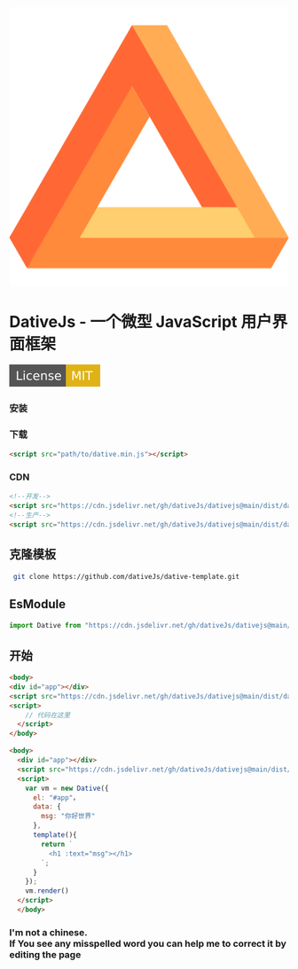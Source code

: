 ![标志](public/logo.svg)

# **DativeJs - 一个微型 JavaScript 用户界面框架**

![License](assets/img/License-MIT-yellow.svg)

### 安装
### 下载
```html
<script src="path/to/dative.min.js"></script>
```
### CDN
```html
<!--开发-->
<script src="https://cdn.jsdelivr.net/gh/dativeJs/dativejs@main/dist/dative.js"></script>
<!--生产-->
<script src="https://cdn.jsdelivr.net/gh/dativeJs/dativejs@main/dist/dative.min.js"></script>
```
## 克隆模板
```bash
 git clone https://github.com/dativeJs/dative-template.git
```
## EsModule
```js
import Dative from "https://cdn.jsdelivr.net/gh/dativeJs/dativejs@main/dist/dative.es.min.js"；
```
<!--## NPM
```bash
  npm install dative
```
### 用法
```js
import Dative from 'dative'；
```-->
## 开始

```html
<body>
<div id="app"></div>
<script src="https://cdn.jsdelivr.net/gh/dativeJs/dativejs@main/dist/dative.min.js"></script>
<script>
    // 代码在这里
  </script>
</body>
```

```html
<body>
  <div id="app"></div>
  <script src="https://cdn.jsdelivr.net/gh/dativeJs/dativejs@main/dist/dative.min.js"></script>
  <script>
    var vm = new Dative({
      el: "#app"，
      data: {
        msg: "你好世界"
      },
      template(){
        return `
          <h1 :text="msg"></h1>
        `;
      }
    });
    vm.render()
  </script>
  </body>
```
<note :label="true">
   <h3>I'm not a chinese.<br />
      If You see any misspelled word you can help me to correct it by editing the page</h3>
</note>